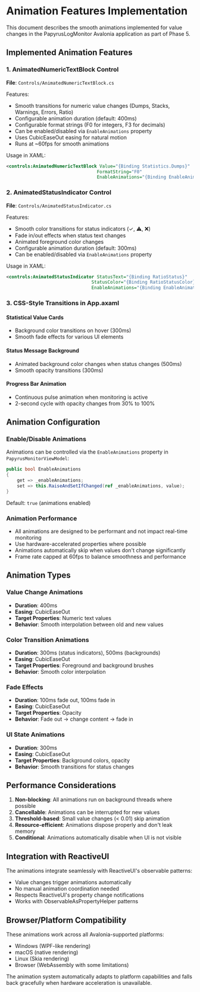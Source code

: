 # Animation Features Implementation

This document describes the smooth animations implemented for value changes in the PapyrusLogMonitor Avalonia
application as part of Phase 5.

## Implemented Animation Features

### 1. AnimatedNumericTextBlock Control

**File**: `Controls/AnimatedNumericTextBlock.cs`

Features:

- Smooth transitions for numeric value changes (Dumps, Stacks, Warnings, Errors, Ratio)
- Configurable animation duration (default: 400ms)
- Configurable format strings (F0 for integers, F3 for decimals)
- Can be enabled/disabled via `EnableAnimations` property
- Uses CubicEaseOut easing for natural motion
- Runs at ~60fps for smooth animations

Usage in XAML:

```xml
<controls:AnimatedNumericTextBlock Value="{Binding Statistics.Dumps}"
                                  FormatString="F0"
                                  EnableAnimations="{Binding EnableAnimations}" />
```

### 2. AnimatedStatusIndicator Control

**File**: `Controls/AnimatedStatusIndicator.cs`

Features:

- Smooth color transitions for status indicators (✓, ⚠️, ❌)
- Fade in/out effects when status text changes
- Animated foreground color changes
- Configurable animation duration (default: 300ms)
- Can be enabled/disabled via `EnableAnimations` property

Usage in XAML:

```xml
<controls:AnimatedStatusIndicator StatusText="{Binding RatioStatus}"
                                StatusColor="{Binding RatioStatusColor}"
                                EnableAnimations="{Binding EnableAnimations}" />
```

### 3. CSS-Style Transitions in App.axaml

#### Statistical Value Cards

- Background color transitions on hover (300ms)
- Smooth fade effects for various UI elements

#### Status Message Background

- Animated background color changes when status changes (500ms)
- Smooth opacity transitions (300ms)

#### Progress Bar Animation

- Continuous pulse animation when monitoring is active
- 2-second cycle with opacity changes from 30% to 100%

## Animation Configuration

### Enable/Disable Animations

Animations can be controlled via the `EnableAnimations` property in `PapyrusMonitorViewModel`:

```csharp
public bool EnableAnimations
{
    get => _enableAnimations;
    set => this.RaiseAndSetIfChanged(ref _enableAnimations, value);
}
```

Default: `true` (animations enabled)

### Animation Performance

- All animations are designed to be performant and not impact real-time monitoring
- Use hardware-accelerated properties where possible
- Animations automatically skip when values don't change significantly
- Frame rate capped at 60fps to balance smoothness and performance

## Animation Types

### Value Change Animations

- **Duration**: 400ms
- **Easing**: CubicEaseOut
- **Target Properties**: Numeric text values
- **Behavior**: Smooth interpolation between old and new values

### Color Transition Animations

- **Duration**: 300ms (status indicators), 500ms (backgrounds)
- **Easing**: CubicEaseOut
- **Target Properties**: Foreground and background brushes
- **Behavior**: Smooth color interpolation

### Fade Effects

- **Duration**: 100ms fade out, 100ms fade in
- **Easing**: CubicEaseOut
- **Target Properties**: Opacity
- **Behavior**: Fade out → change content → fade in

### UI State Animations

- **Duration**: 300ms
- **Easing**: CubicEaseOut
- **Target Properties**: Background colors, opacity
- **Behavior**: Smooth transitions for status changes

## Performance Considerations

1. **Non-blocking**: All animations run on background threads where possible
2. **Cancellable**: Animations can be interrupted for new values
3. **Threshold-based**: Small value changes (< 0.01) skip animation
4. **Resource-efficient**: Animations dispose properly and don't leak memory
5. **Conditional**: Animations automatically disable when UI is not visible

## Integration with ReactiveUI

The animations integrate seamlessly with ReactiveUI's observable patterns:

- Value changes trigger animations automatically
- No manual animation coordination needed
- Respects ReactiveUI's property change notifications
- Works with ObservableAsPropertyHelper patterns

## Browser/Platform Compatibility

These animations work across all Avalonia-supported platforms:

- Windows (WPF-like rendering)
- macOS (native rendering)
- Linux (Skia rendering)
- Browser (WebAssembly with some limitations)

The animation system automatically adapts to platform capabilities and falls back gracefully when hardware acceleration
is unavailable.
